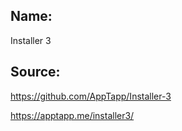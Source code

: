 ## Name: 

Installer 3

## Source: 

https://github.com/AppTapp/Installer-3

https://apptapp.me/installer3/
